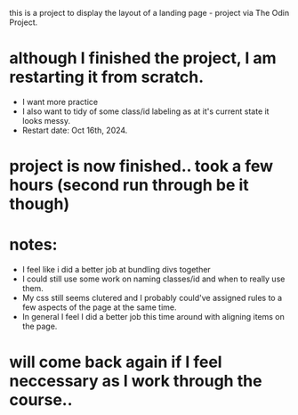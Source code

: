 this is a project to display the layout of a landing page - project via The Odin Project.

# although I finished the project, I am restarting it from scratch.
- I want more practice
- I also want to tidy of some class/id labeling as at it's current state it looks messy.
- Restart date: Oct 16th, 2024.


# project is now finished.. took a few hours (second run through be it though)

# notes:
- I feel like i did a better job at bundling divs together
- I could still use some work on naming classes/id and when to really use them.
- My css still seems clutered and I probably could've assigned rules to a few aspects of the page at the same time.
- In general I feel I did a better job this time around with aligning items on the page. 



# will come back again if I feel neccessary as I work through the course..